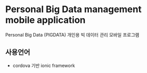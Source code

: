 # Personal Big Data management mobile application
Personal Big Data (PIGDATA)
개인용 빅 데이터 관리 모바일 프로그램

## 사용언어
* cordova 기반 ionic framework
